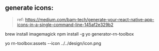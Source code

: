 

## generate icons:

>ref: https://medium.com/bam-tech/generate-your-react-native-app-icons-in-a-single-command-line-145af2e329b2

brew install imagemagick
npm install -g yo generator-rn-toolbox

yo rn-toolbox:assets --icon ../../design/icon.png
